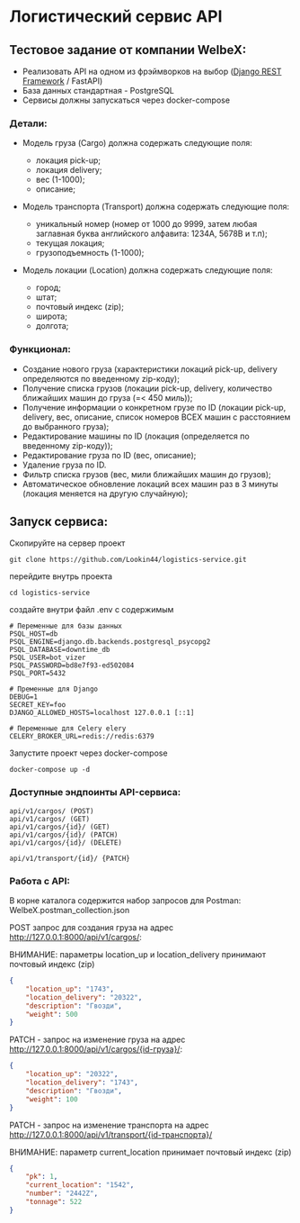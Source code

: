 # Логистический сервис API

## Тестовое задание от компании WelbeX:

- Реализовать API на одном из фрэймворков на выбор (<u>Django REST Framework</u> / FastAPI)
- База данных стандартная - PostgreSQL
- Сервисы должны запускаться через docker-compose

### Детали:

- Модель груза (Cargo) должна содержать следующие поля:
    - локация pick-up;
    - локация delivery;
    - вес (1-1000);
    - описание;

- Модель транспорта (Transport) должна содержать следующие поля:
  - уникальный номер (номер от 1000 до 9999, затем любая заглавная буква английского алфавита: 1234А, 5678В и т.п);
  - текущая локация;
  - грузоподъемность (1-1000);

- Модель локации (Location) должна содержать следующие поля:
  - город;
  - штат;
  - почтовый индекс (zip);
  - широта;
  - долгота;

### Функционал:

- Создание нового груза (характеристики локаций pick-up, delivery определяются по введенному zip-коду);
- Получение списка грузов (локации pick-up, delivery, количество ближайших машин до груза (=< 450 миль));
- Получение информации о конкретном грузе по ID (локации pick-up, delivery, вес, описание, список номеров ВСЕХ машин с расстоянием до выбранного груза);
- Редактирование машины по ID (локация (определяется по введенному zip-коду));
- Редактирование груза по ID (вес, описание);
- Удаление груза по ID.
- Фильтр списка грузов (вес, мили ближайших машин до грузов);
- Автоматическое обновление локаций всех машин раз в 3 минуты (локация меняется на другую случайную);


## Запуск сервиса:

Скопируйте на сервер проект
```shell
git clone https://github.com/Lookin44/logistics-service.git
```

перейдите внутрь проекта
```shell
cd logistics-service
```

создайте внутри файл .env с содержимым
```dotenv
# Переменные для базы данных
PSQL_HOST=db
PSQL_ENGINE=django.db.backends.postgresql_psycopg2
PSQL_DATABASE=downtime_db
PSQL_USER=bot_vizer
PSQL_PASSWORD=bd8e7f93-ed502084
PSQL_PORT=5432

# Пременные для Django
DEBUG=1
SECRET_KEY=foo
DJANGO_ALLOWED_HOSTS=localhost 127.0.0.1 [::1]

# Переменные для Celery elery
CELERY_BROKER_URL=redis://redis:6379
```

Запустите проект через docker-compose
```shell
docker-compose up -d
```

### Доступные эндпоинты API-сервиса:

```
api/v1/cargos/ (POST)
api/v1/cargos/ (GET)
api/v1/cargos/{id}/ (GET)
api/v1/cargos/{id}/ (PATCH)
api/v1/cargos/{id}/ (DELETE)

api/v1/transport/{id}/ {PATCH}
```

### Работа с API:

В корне каталога содержится набор запросов для Postman: WelbeX.postman_collection.json

POST запрос для создания груза на адрес http://127.0.0.1:8000/api/v1/cargos/:

ВНИМАНИЕ: параметры location_up и location_delivery принимают почтовый индекс (zip)

```json
{
    "location_up": "1743",
    "location_delivery": "20322",
    "description": "Гвозди",
    "weight": 500
}
```

PATCH - запрос на изменение груза на адрес http://127.0.0.1:8000/api/v1/cargos/{id-груза}/:

```json
{
    "location_up": "20322",
    "location_delivery": "1743",
    "description": "Гвозди",
    "weight": 100
}
```

PATCH - запрос на изменение транспорта на адрес http://127.0.0.1:8000/api/v1/transport/{id-транспорта}/

ВНИМАНИЕ: параметр current_location принимает почтовый индекс (zip)
```json
{
    "pk": 1,
    "current_location": "1542",
    "number": "2442Z",
    "tonnage": 522
}
```
